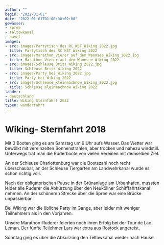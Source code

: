 ```yaml
---
author: ""
begin: "2022-01-01"
date: "2022-01-01T01:00:00+02:00"
gewässer:
- spree
- teltowkanal
- havel
images:
- src: images/Partytisch_des_RC_KST_Wiking_2022.jpg
  title: Partytisch des RC KST Wiking 2022
- src: images/Marathon_Vierer_auf_dem_Wannsee_Wiking_2022.jpg
  title: Marathon Vierer auf dem Wannsee Wiking 2022
- src: images/Schleuse_Britz_Wiking_2022.jpg
  title: Schleuse Britz Wiking 2022
- src: images/Party_bei_Wiking_2022.jpg
  title: Party bei Wiking 2022
- src: images/Schleuse_Kleinmachnow_Wiking_2022.jpg
  title: Schleuse Kleinmachnow Wiking 2022
länder: 
- deutschland
title: Wiking Sternfahrt 2022
typen: wanderfahrt
---
```



# Wiking- Sternfahrt 2018


Mit 3 Booten ging es am Samstag um 9 Uhr aufs Wasser. Das Wetter war bewölkt mit vereinzelten Sonnenstrahlen, aber trocken und nahezu windstill. Unterwegs traf man die Ruderboote von vielen Vereinen mit demselben Ziel.

An der Schleuse Charlottenburg war die Bootszahl noch recht überschaubar, an der Schleuse Tiergarten am Landwehrkanal wurde es schon richtig voll.

Nach der obligatorischen Pause in der Grünanlage am Urbanhafen, mussten leider alle Ruderer die Abkürzung über den Neuköllner Schifffahrtskanal nehmen. An der schöneren Strecke über die Spree war eine Brücke unpassierbar.

Bei Wiking war die übliche Party im Gange, aber leider mit weniger Teilnehmern als in den Vorjahren.

Unsere Marathon-Ruderer feierten noch ihren Erfolg bei der Tour de Lac Leman. Der fünfte Teilehmer Lars war extra aus Rostock angereist.

Sonntag ging es über die Abkürzung den Teltowkanal wieder nach Hause.
